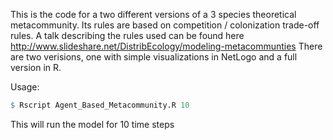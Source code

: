 This is the code for a two different versions of a 3 species theoretical metacommunity.  Its rules
are based on competition / colonization trade-off rules.
A talk describing the rules used can be found here http://www.slideshare.net/DistribEcology/modeling-metacommunties
There are two verisions, one with simple visualizations in NetLogo and a full version in R. 

Usage:

```R
$ Rscript Agent_Based_Metacommunity.R 10
```

This will run the model for 10 time steps
